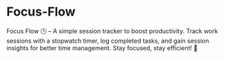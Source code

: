 # Focus-Flow
Focus Flow 🕒 – A simple session tracker to boost productivity. Track work sessions with a stopwatch timer, log completed tasks, and gain session insights for better time management. Stay focused, stay efficient! 🚀
